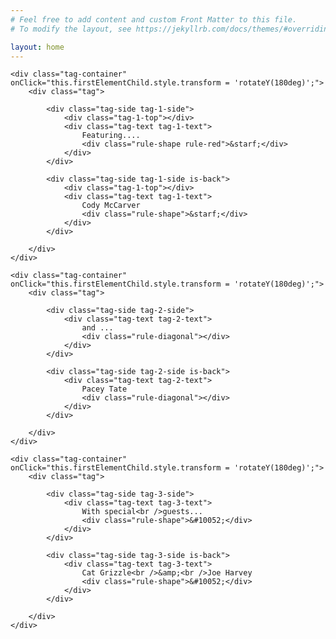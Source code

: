 ```yaml
---
# Feel free to add content and custom Front Matter to this file.
# To modify the layout, see https://jekyllrb.com/docs/themes/#overriding-theme-defaults

layout: home
---
```


<div class="tags">

    <div class="tag-container" onClick="this.firstElementChild.style.transform = 'rotateY(180deg)';">
        <div class="tag">

            <div class="tag-side tag-1-side">
                <div class="tag-1-top"></div>
                <div class="tag-text tag-1-text">
                    Featuring....
                    <div class="rule-shape rule-red">&starf;</div>
                </div>
            </div>

            <div class="tag-side tag-1-side is-back">
                <div class="tag-1-top"></div>
                <div class="tag-text tag-1-text">
                    Cody McCarver
                    <div class="rule-shape">&starf;</div>
                </div>
            </div>

        </div>
    </div>

    <div class="tag-container" onClick="this.firstElementChild.style.transform = 'rotateY(180deg)';">
        <div class="tag">

            <div class="tag-side tag-2-side">
                <div class="tag-text tag-2-text">
                    and ...
                    <div class="rule-diagonal"></div>
                </div>
            </div>

            <div class="tag-side tag-2-side is-back">
                <div class="tag-text tag-2-text">
                    Pacey Tate
                    <div class="rule-diagonal"></div>
                </div>
            </div>

        </div>
    </div>

    <div class="tag-container" onClick="this.firstElementChild.style.transform = 'rotateY(180deg)';">
        <div class="tag">

            <div class="tag-side tag-3-side">
                <div class="tag-text tag-3-text">
                    With special<br />guests...
                    <div class="rule-shape">&#10052;</div>
                </div>
            </div>

            <div class="tag-side tag-3-side is-back">
                <div class="tag-text tag-3-text">
                    Cat Grizzle<br />&amp;<br />Joe Harvey
                    <div class="rule-shape">&#10052;</div>
                </div>
            </div>

        </div>
    </div>

</div>